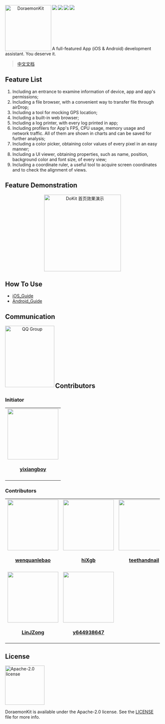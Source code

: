 <div align="center">    
 <img src="https://javer.oss-cn-shanghai.aliyuncs.com/doraemon/github/DoraemonKit_github.png" width = "150" height = "150" alt="DoraemonKit" align=left />
 <img src="https://img.shields.io/github/license/didi/DoraemonKit.svg" align=left />
 <img src="https://img.shields.io/badge/Android-3.1.0-blue.svg" align=left />
 <img src="https://img.shields.io/badge/iOS-2.0.0-yellow.svg" align=left />
 <img src="https://img.shields.io/badge/PRs-welcome-brightgreen.svg" align=left />
</div>

<br/>
<br/>
<br/>
<br/>
<br/>
<br/>
<br/>

A full-featured App (iOS & Android) development assistant. You deserve it.

> [中文文档](README.md)

## Feature List

1. Including an entrance to examine information of device, app and app's permissions;
2. Including a file browser, with a convenient way to transfer file through airDrop;
3. Including a tool for mocking GPS location;
4. Including a built-in web browser;
5. Including a log printer, with every log printed in app;
6. Including profilers for App's FPS, CPU usage, memory usage and network traffic. All of them are shown in charts and can be saved for further analysis;
7. Including a color picker, obtaining color values of every pixel in an easy manner;
8. Including a UI viewer, obtaining properties, such as name, position, background color and font size, of every view;
9. Including a coordinate ruler, a useful tool to acquire screen coordinates and to check the alignment of views.

## Feature Demonstration

<div align="center">    
  <img src="https://pt-starimg.didistatic.com/static/starimg/img/H1SVa0S6Zm1585189141793.jpg" width = "250" alt="DoKit 首页效果演示" align=center />
</div>

## How To Use

- [iOS_Guide](Doc/iOS_en_guide.md)
- [Android_Guide](Doc/android_en_guide.md)

## Communication

<div align="center">    
 <img src="https://javer.oss-cn-shanghai.aliyuncs.com/doraemon/github/DoraemonKitQQ.jpeg" width = "160" height = "200" alt="QQ Group" align=left />
</div>

<br/>
<br/>
<br/>
<br/>
<br/>
<br/>
<br/>
<br/>
<br/>

## Contributors

### Initiator

<table id='team'>
    <tr>
        <td id='yixiangboy'>
            <a href='https://github.com/yixiangboy'>
                      <img src='https://github.com/yixiangboy.png?v=3&s=330' width="165" height="165">
               </a>
            <h4 align='center'>
                      <a href='https://github.com/yixiangboy'>yixiangboy</a>
               </h4>
        </td>
    </tr>
</table>

### Contributors

<table id='team'>
    <tr>
        <td id='wenquanlebao'>
            <a href='https://github.com/wenquanlebao'>
                      <img src='https://github.com/wenquanlebao.png?v=3&s=330' width="165" height="165">
               </a>
            <h4 align='center'>
                      <a href='https://github.com/wenquanlebao'>wenquanlebao</a>
               </h4>
        </td>
        <td id='hiXgb'>
            <a href='https://github.com/hiXgb'>
                      <img src='https://github.com/hiXgb.png?v=3&s=330' width="165" height="165">
               </a>
            <h4 align='center'>
                      <a href='https://github.com/hiXgb'>hiXgb</a>
               </h4>
        </td>
        <td id='teethandnail'>
            <a href='https://github.com/teethandnail'>
                      <img src='https://github.com/teethandnail.png?v=3&s=330' width="165" height="165">
               </a>
            <h4 align='center'>
                      <a href='https://github.com/teethandnail'>teethandnail</a>
               </h4>
        </td>
        <td id='wanglikun7342'>
            <a href='https://github.com/wanglikun7342'>
                      <img src='https://github.com/wanglikun7342.png?v=3&s=330' width="165" height="165">
               </a>
            <h4 align='center'>
                      <a href='https://github.com/wanglikun7342'>wanglikun7342</a>
               </h4>
        </td>
        <td id='Chinnko'>
            <a href='https://github.com/Chinnko'>
                      <img src='https://github.com/Chinnko.png?v=3&s=330' width="165" height="165">
               </a>
            <h4 align='center'>
                      <a href='https://github.com/Chinnko'>Chinnko</a>
               </h4>
        </td>
    </tr>
    <tr>
        <td id='LinJZong'>
            <a href='https://github.com/LinJZong'>
                      <img src='https://github.com/LinJZong.png?v=3&s=330' width="165" height="165">
               </a>
            <h4 align='center'>
                      <a href='https://github.com/LinJZong'>LinJZong</a>
               </h4>
        </td>
        <td id='y644938647'>
            <a href='https://github.com/y644938647'>
                      <img src='https://github.com/y644938647.png?v=3&s=330' width="165" height="165">
               </a>
            <h4 align='center'>
                      <a href='https://github.com/y644938647'>y644938647</a>
               </h4>
        </td>
    </tr>
</table>

## License

<img alt="Apache-2.0 license" src="https://lucene.apache.org/images/mantle-power.png" width="128">

DoraemonKit is available under the Apache-2.0 license. See the [LICENSE](LICENSE) file for more info.
